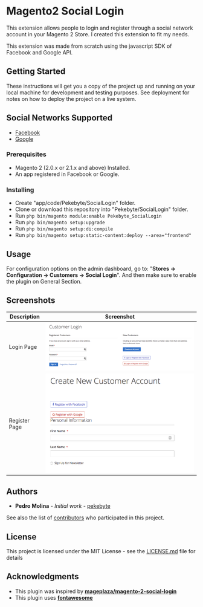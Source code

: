 # Magento2 Social Login

This extension allows people to login and register through a social network account in your Magento 2 Store. I created this extension to fit my needs.

This extension was made from scratch using the javascript SDK of Facebook and Google API.

## Getting Started

These instructions will get you a copy of the project up and running on your local machine for development and testing purposes. See deployment for notes on how to deploy the project on a live system.

## Social Networks Supported
- [Facebook](https://developers.facebook.com/apps)
- [Google](https://code.google.com/apis/console/)

### Prerequisites

- Magento 2 (2.0.x or 2.1.x and above) Installed.
- An app registered in Facebook or Google.

### Installing

- Create "app/code/Pekebyte/SocialLogin" folder.
- Clone or download this repository into "Pekebyte/SocialLogin" folder. 
- Run `php bin/magento module:enable Pekebyte_SocialLogin`
- Run `php bin/magento setup:upgrade`
- Run `php bin/magento setup:di:compile`
- Run `php bin/magento setup:static-content:deploy --area="frontend"`

## Usage

For configuration options on the admin dashboard, go to: "**Stores -> Configuration -> Customers -> Social Login**". And then make sure to enable the plugin on General Section.

## Screenshots
Description | Screenshot
------------ | -------------
Login Page |![Login Page](screenshots/login.png)
Register Page | ![Register Page](screenshots/register.png)

## Authors

* **Pedro Molina** - *Initial work* - [pekebyte](https://github.com/pekebyte)

See also the list of [contributors](https://github.com/your/project/contributors) who participated in this project.

## License

This project is licensed under the MIT License - see the [LICENSE.md](LICENSE.md) file for details

## Acknowledgments

* This plugin was inspired  by **[mageplaza/magento-2-social-login](https://github.com/mageplaza/magento-2-social-login)**
* This plugin uses **[fontawesome](https://fontawesome.io/)**